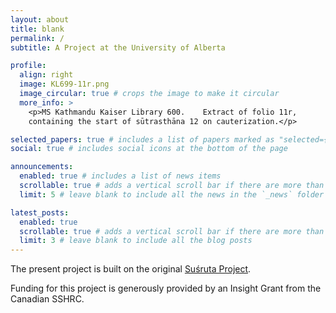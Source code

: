 ```yaml
---
layout: about
title: blank
permalink: /
subtitle: A Project at the University of Alberta

profile:
  align: right
  image: KL699-11r.png
  image_circular: true # crops the image to make it circular
  more_info: >
    <p>MS Kathmandu Kaiser Library 600.    Extract of folio 11r,
    containing the start of sūtrasthāna 12 on cauterization.</p>

selected_papers: true # includes a list of papers marked as "selected={true}"
social: true # includes social icons at the bottom of the page

announcements:
  enabled: true # includes a list of news items
  scrollable: true # adds a vertical scroll bar if there are more than 3 news items
  limit: 5 # leave blank to include all the news in the `_news` folder

latest_posts:
  enabled: true
  scrollable: true # adds a vertical scroll bar if there are more than 3 new posts items
  limit: 3 # leave blank to include all the blog posts
---
```


The present project is built on the original [Suśruta Project](http://sushrutaproject.org). 

Funding for this project is generously provided by an Insight Grant from the Canadian SSHRC.

